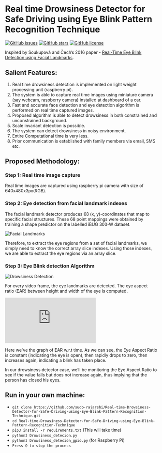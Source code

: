# Real time Drowsiness Detector for Safe Driving using Eye Blink Pattern Recognition Technique 

[![GitHub issues](https://img.shields.io/github/issues/sudo-rajarshi/Real-time-Drowsiness-Detector-for-Safe-Driving-using-Eye-Blink-Pattern-Recognition-Technique)](https://github.com/sudo-rajarshi/Real-time-Drowsiness-Detector-for-Safe-Driving-using-Eye-Blink-Pattern-Recognition-Technique/issues)
[![GitHub stars](https://img.shields.io/github/forks/sudo-rajarshi/Real-time-Drowsiness-Detector-for-Safe-Driving-using-Eye-Blink-Pattern-Recognition-Technique)](https://github.com/sudo-rajarshi/Real-time-Drowsiness-Detector-for-Safe-Driving-using-Eye-Blink-Pattern-Recognition-Technique/network)
[![GitHub license](https://img.shields.io/github/license/sudo-rajarshi/Real-time-Drowsiness-Detector-for-Safe-Driving-using-Eye-Blink-Pattern-Recognition-Technique)](https://github.com/sudo-rajarshi/Real-time-Drowsiness-Detector-for-Safe-Driving-using-Eye-Blink-Pattern-Recognition-Technique/blob/master/LICENSE) 

Inspired by Soukupová and Čech’s 2016 paper - [Real-Time Eye Blink Detection using Facial Landmarks](https://www.semanticscholar.org/paper/Real-Time-Eye-Blink-Detection-using-Facial-Soukupov%C3%A1-%C4%8Cech/4fa1ba3531219ca8c39d8749160faf1a877f2ced).

## Salient Features:
1) Real time drowsiness detection is implemented on light weight
processing unit (raspberry pi).
2) The system is able to capture real time images using miniature
camera (say webcam, raspberry camera) installed at dashboard
of a car.
3) Fast and accurate face detection and eye detection algorithm is
performed on real time captured images.
4) Proposed algorithm is able to detect drowsiness in both
constrained and unconstrained background.
5) Scale invariant detection is possible.
6) The system can detect drowsiness in noisy environment.
7) Entire Computational time is very less.
8) Prior communication is established with family members via
email, SMS etc.

## Proposed Methodology:
### Step 1: Real time image capture
Real time images are captured using raspberry pi camera with size of
640x480x3px(RGB).
### Step 2: Eye detection from facial landmark indexes
The facial landmark detector produces 68 (x, y)-coordinates that map
to specific facial structures. These 68 point mappings were obtained
by training a shape predictor on the labelled iBUG 300-W dataset.

![Facial Landmarks](https://pyblog.xyz/wp-content/uploads/2018/03/facial_landmarks_68markup-300x242.jpg)

Therefore, to extract the eye regions from a set of facial
landmarks, we simply need to know the correct array slice
indexes. Using those indexes, we are able to extract the eye
regions via an array slice.


### Step 3: Eye Blink detection Algorithm
![Drowsiness Detection](https://www.pyimagesearch.com/wp-content/uploads/2017/04/blink_detection_plot.jpg)

For every video frame, the eye landmarks are detected. The eye aspect ratio (EAR) between height
and width of the eye is computed.

![alt text](https://latex.codecogs.com/gif.latex?EAR%20%3D%20%5Cfrac%7B%7C%7Cp_2-p_6%7C%7C&plus;%7C%7Cp_3-p_5%7C%7C%7D%7B%7C%7Cp_1-p_4%7C%7C%7D)

Here we've the graph of EAR w.r.t time. As we can see, the Eye Aspect Ratio is constant (indicating the eye is open), then rapidly drops to zero, then increases again, indicating a blink has taken place.

In our drowsiness detector case, we’ll be monitoring the Eye Aspect Ratio to see if the value falls but does not increase again, thus implying that the person has closed his eyes.

## Run in your own machine:
* `git clone https://github.com/sudo-rajarshi/Real-time-Drowsiness-Detector-for-Safe-Driving-using-Eye-Blink-Pattern-Recognition-Technique.git`
* `cd Real-time-Drowsiness-Detector-for-Safe-Driving-using-Eye-Blink-Pattern-Recognition-Technique`
* `pip3 install -r requirements.txt` (This will take time)
* `python3 Drowsiness_detecion.py`
* `python3 Drowsiness_detecion_gpio.py` (for Raspberry Pi)
* `Press Q to stop the process`


